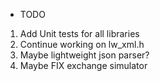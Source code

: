 * TODO

1) Add Unit tests for all libraries
2) Continue working on lw_xml.h
3) Maybe lightweight json parser?
4) Maybe FIX exchange simulator

